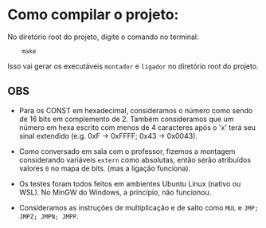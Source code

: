 # Como compilar o projeto:

No diretório root do projeto, digite o comando no terminal:

```
    make
```

Isso vai gerar os executáveis `montador` e `ligador` no diretório root do projeto.

## OBS

* Para os CONST em hexadecimal, consideramos o número como sendo de 16 bits em complemento de 2. Também consideramos que um número em hexa escrito com menos de 4 caracteres após o 'x' terá seu sinal extendido (e.g. 0xF -> 0xFFFF; 0x43 -> 0x0043).

* Como conversado em sala com o professor, fizemos a montagem considerando variáveis `extern` como absolutas, então serão atribuídos valores `0` no mapa de bits. (mas a ligação funciona).

* Os testes foram todos feitos em ambientes Ubuntu Linux (nativo ou WSL). No MinGW do Windows, a princípio, não funcionou.

* Consideramos as instruções de multiplicação e de salto como `MUL` e `JMP; JMPZ; JMPN; JMPP`.